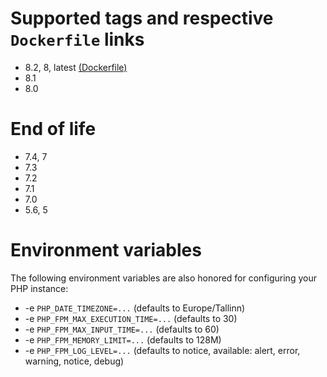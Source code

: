 # Supported tags and respective `Dockerfile` links

- 8.2, 8, latest [(Dockerfile)](https://github.com/modera/docker-php/tree/master/Dockerfile)
- 8.1
- 8.0

# End of life

- 7.4, 7
- 7.3
- 7.2
- 7.1
- 7.0
- 5.6, 5

# Environment variables

The following environment variables are also honored for configuring your PHP instance:

- -e `PHP_DATE_TIMEZONE=...` (defaults to Europe/Tallinn)
- -e `PHP_FPM_MAX_EXECUTION_TIME=...` (defaults to 30)
- -e `PHP_FPM_MAX_INPUT_TIME=...` (defaults to 60)
- -e `PHP_FPM_MEMORY_LIMIT=...` (defaults to 128M)
- -e `PHP_FPM_LOG_LEVEL=...` (defaults to notice, available: alert, error, warning, notice, debug)
